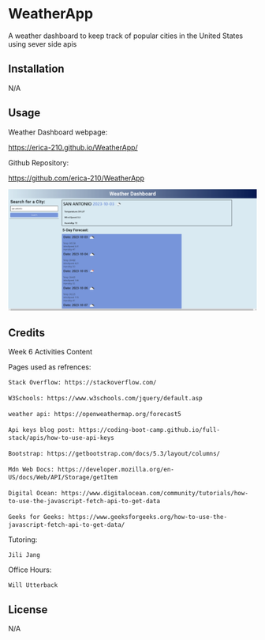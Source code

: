 # WeatherApp

A weather dashboard to keep track of popular cities in the United States using sever side apis 

## Installation

N/A

## Usage

Weather Dashboard webpage:

https://erica-210.github.io/WeatherApp/

Github Repository: 

https://github.com/erica-210/WeatherApp

![alt text](./assets/images/Weather%20Dashboard%20-%20Google%20Chrome%2010_2_2023%206_16_33%20PM.png)

## Credits

Week 6 Activities Content

Pages used as refrences:

    Stack Overflow: https://stackoverflow.com/

    W3Schools: https://www.w3schools.com/jquery/default.asp

    weather api: https://openweathermap.org/forecast5

    Api keys blog post: https://coding-boot-camp.github.io/full-stack/apis/how-to-use-api-keys

    Bootstrap: https://getbootstrap.com/docs/5.3/layout/columns/

    Mdn Web Docs: https://developer.mozilla.org/en-US/docs/Web/API/Storage/getItem

    Digital Ocean: https://www.digitalocean.com/community/tutorials/how-to-use-the-javascript-fetch-api-to-get-data

    Geeks for Geeks: https://www.geeksforgeeks.org/how-to-use-the-javascript-fetch-api-to-get-data/

    
Tutoring:

    Jili Jang

Office Hours:

    Will Utterback

## License

N/A